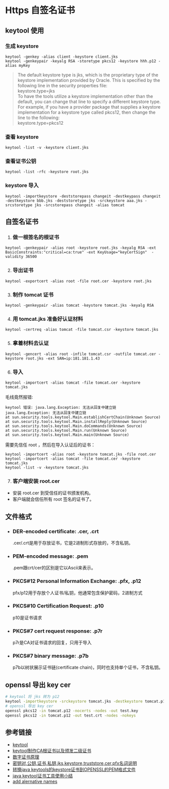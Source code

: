 # Https 自签名证书

## keytool 使用

### 生成 keystore

```
keytool -genkey -alias client -keystore client.jks
keytool -genkeypair -keyalg RSA -storetype pkcs12 -keystore hhh.p12 -alias myKey
```

> The default keystore type is jks, which is the proprietary type of the keystore implementation provided by Oracle. This is specified by the following line in the security properties file:<br>
> keystore.type=jks<br>
> To have the tools utilize a keystore implementation other than the default, you can change that line to specify a different keystore type. For example, if you have a provider package that supplies a keystore implementation for a keystore type called pkcs12, then change the line to the following:<br>
> keystore.type=pkcs12

### 查看 keystore

```
keytool -list -v -keystore client.jks
```

### 查看证书公钥

```
keytool -list -rfc -keystore root.jks
```

### keystore 导入

```
keytool -importkeystore -deststorepass changeit -destkeypass changeit -destkeystore bbb.jks -deststoretype jks -srckeystore aaa.jks -srcstoretype jks -srcstorepass changeit -alias tomcat
```

## 自签名证书

1. ### 做一根签名的根证书

  ```
  keytool -genkeypair -alias root -keystore root.jks -keyalg RSA -ext BasicConstraints:"critical=ca:true" -ext KeyUsage="keyCertSign"  -validity 36500
  ```

2. ### 导出证书

  ```
  keytool -exportcert -alias root -file root.cer -keystore root.jks
  ```

3. ### 制作 tomcat 证书

  ```
  keytool -genkeypair -alias tomcat -keystore tomcat.jks -keyalg RSA
  ```

4. ### 用 tomcat.jks 准备好认证材料

  ```
  keytool -certreq -alias tomcat -file tomcat.csr -keystore tomcat.jks
  ```

5. ### 拿着材料去认证

  ```
  keytool -gencert -alias root -infile tomcat.csr -outfile tomcat.cer -keystore root.jks -ext SAN=ip:181.181.1.43
  ```

6. ### 导入

  ```
  keytool -importcert -alias tomcat -file tomcat.cer -keystore tomcat.jks
  ```

  毛线竟然报错:

  ```
  keytool 错误: java.lang.Exception: 无法从回复中建立链
  java.lang.Exception: 无法从回复中建立链
  at sun.security.tools.keytool.Main.establishCertChain(Unknown Source)
  at sun.security.tools.keytool.Main.installReply(Unknown Source)
  at sun.security.tools.keytool.Main.doCommands(Unknown Source)
  at sun.security.tools.keytool.Main.run(Unknown Source)
  at sun.security.tools.keytool.Main.main(Unknown Source)
  ```

  需要先信任 root ，然后在导入认证后的证书：

  ```
  keytool -importcert -alias root -keystore tomcat.jks -file root.cer
  keytool -importcert -alias tomcat -file tomcat.cer -keystore tomcat.jks
  keytool -list -v -keystore tomcat.jks
  ```

7. ### 客户端安装 root.cer

  - 安装 root.cer 到受信任的证书颁发机构。
  - 客户端就会信任所有 root 签名的证书了。

## 文件格式

- ### DER-encoded certificate: .cer, .crt

  .cer/.crt是用于存放证书，它是2进制形式存放的，不含私钥。

- ### PEM-encoded message: .pem

  .pem跟crt/cer的区别是它以Ascii来表示。

- ### PKCS#12 Personal Information Exchange: .pfx, .p12

  pfx/p12用于存放个人证书/私钥，他通常包含保护密码，2进制方式

- ### PKCS#10 Certification Request: .p10

  p10是证书请求

- ### PKCS#7 cert request response: .p7r

  p7r是CA对证书请求的回复，只用于导入

- ### PKCS#7 binary message: .p7b

  p7b以树状展示证书链(certificate chain)，同时也支持单个证书，不含私钥。

## openssl 导出 key cer

```sh
# keytool 将 jks 转为 p12
keytool -importkeystore -srckeystore tomcat.jks -destkeystore tomcat.p12 -deststoretype PKCS12
# openssl 导出 key cer
openssl pkcs12 -in tomcat.p12 -nocerts -nodes -out test.key
openssl pkcs12 -in tomcat.p12 -out test.crt -nodes -nokeys
```

## 参考链接

- [keytool](http://docs.oracle.com/javase/8/docs/technotes/tools/windows/keytool.html)
- [keytool制作CA根证书以及颁发二级证书](http://blog.csdn.net/fengwind1/article/details/52191520)
- [数字证书原理](http://www.cnblogs.com/JeffreySun/archive/2010/06/24/1627247.html)
- [密钥对,公钥,证书,私钥,jks,keystore,truststore,cer,pfx名词说明](http://blog.csdn.net/zbuger/article/details/51693101)
- [转换java keytools的keystore证书到OPENSSL的PEM格式文件](http://www.cnblogs.com/interdrp/p/4880891.html)
- [java keytool证书工具使用小结](http://www.cnblogs.com/whatlonelytear/p/5913538.html)
- [add alernative names](https://stackoverflow.com/questions/8744607/how-to-add-subject-alernative-name-to-ssl-certs)
